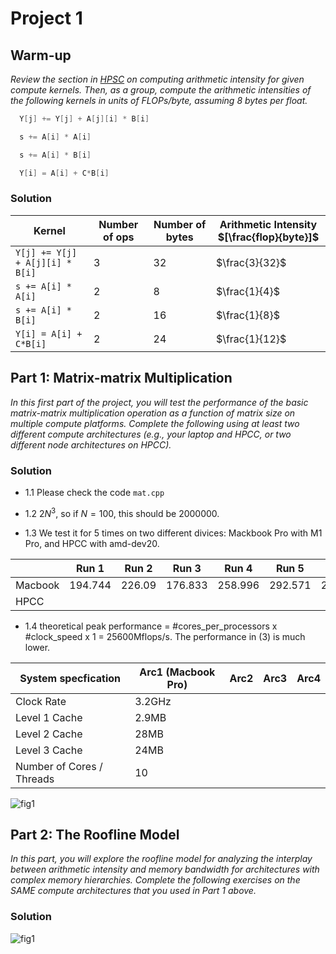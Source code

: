 # Project 1

## Warm-up

*Review the section in [HPSC](../assets/EijkhoutIntroToHPC2020.pdf) on computing arithmetic intensity for given compute kernels. 
Then, as a group, compute the arithmetic intensities of the following kernels in units of FLOPs/byte, assuming 8 bytes per float.*

```C
  Y[j] += Y[j] + A[j][i] * B[i]
```

```C
  s += A[i] * A[i]
```

```C
  s += A[i] * B[i]
```

```C
  Y[i] = A[i] + C*B[i]
```

### Solution

| Kernel      | Number of ops | Number of bytes | Arithmetic Intensity $[\frac{flop}{byte}]$|
| ----------- | ----------- | ----------- | ----------- |
| `Y[j] += Y[j] + A[j][i] * B[i]`      |    3    |    32    |    $\frac{3}{32}$    |
| `s += A[i] * A[i]`   |    2    |    8    |    $\frac{1}{4}$    |
| `s += A[i] * B[i]`   |    2    |    16    |    $\frac{1}{8}$    |
| `Y[i] = A[i] + C*B[i]`   |    2    |    24    |    $\frac{1}{12}$    |

## Part 1: Matrix-matrix Multiplication

*In this first part of the project, you will test the performance of the basic matrix-matrix multiplication operation as a function of matrix size on multiple compute platforms. Complete the following using at least two different compute architectures (e.g., your laptop and HPCC, or two different node architectures on HPCC).*

### Solution

* 1.1 Please check the code `mat.cpp`

* 1.2 $2N^{3}$, so if $N=100$, this should be $2000000$. 

* 1.3 We test it for 5 times on two different divices: Mackbook Pro with M1 Pro, and HPCC with amd-dev20. 

|         | Run 1   | Run 2  | Run 3   | Run 4   | Run 5   | Avg.     |
|---------|---------|--------|---------|---------|---------|----------|
| Macbook | 194.744 | 226.09 | 176.833 | 258.996 | 292.571 | 229.8468 |
| HPCC    |         |        |         |         |         |          |

* 1.4 theoretical peak performance = #cores_per_processors x #clock_speed x 1 = 25600Mflops/s. The performance in (3) is much lower.

| System specfication | Arc1 (Macbook Pro)  | Arc2  | Arc3  | Arc4  |
| ----------- | --------- | ---- | ---- | ----- |
| Clock Rate  | 3.2GHz |  |  |  |
| Level 1 Cache | 2.9MB |  |  |  |
| Level 2 Cache | 28MB |  |   |  |
| Level 3 Cache | 24MB |  |  |  |
| Number of Cores / Threads | 10 |  |  |  |

![fig1](./image.png)

## Part 2: The Roofline Model 

*In this part, you will explore the roofline model for analyzing the interplay between arithmetic intensity and memory bandwidth for architectures with complex memory hierarchies. Complete the following exercises on the _SAME_ compute architectures that you used in Part 1 above.*

### Solution

![fig1](./image.png)

